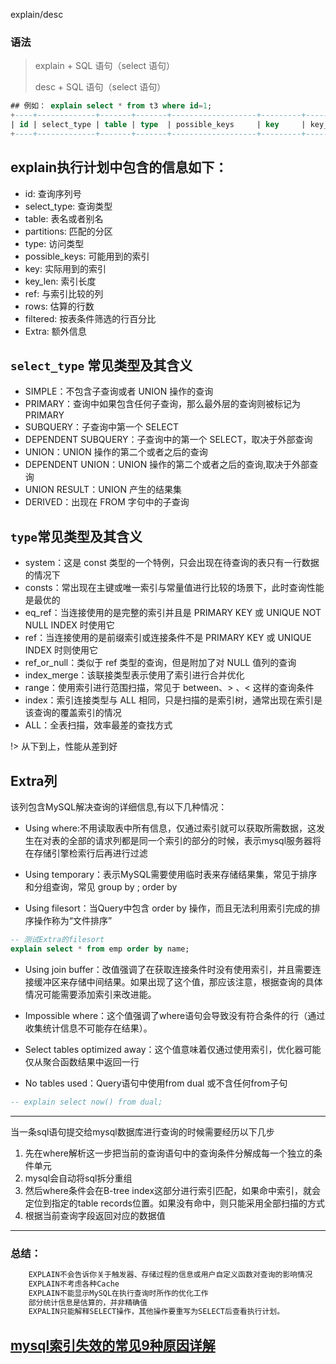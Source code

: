 explain/desc

### 语法

> explain + SQL 语句（select 语句）
>
> desc + SQL 语句（select 语句）
> 
>> 


```sql
## 例如： explain select * from t3 where id=1;
+----+-------------+-------+-------+-------------------+---------+---------+-------+------+-------+
| id | select_type | table | type  | possible_keys     | key     | key_len | ref   | rows | Extra |
+----+-------------+-------+-------+-------------------+---------+---------+-------+------+-------+
```

## explain执行计划中包含的信息如下：
- id:  查询序列号
- select_type: 查询类型
- table: 表名或者别名
- partitions: 匹配的分区
- type: 访问类型
- possible_keys: 可能用到的索引
- key: 实际用到的索引
- key_len: 索引长度
- ref: 与索引比较的列
- rows: 估算的行数
- filtered: 按表条件筛选的行百分比
- Extra: 额外信息

## `select_type` 常见类型及其含义
- SIMPLE：不包含子查询或者 UNION 操作的查询
- PRIMARY：查询中如果包含任何子查询，那么最外层的查询则被标记为 PRIMARY
- SUBQUERY：子查询中第一个 SELECT
- DEPENDENT SUBQUERY：子查询中的第一个 SELECT，取决于外部查询
- UNION：UNION 操作的第二个或者之后的查询
- DEPENDENT UNION：UNION 操作的第二个或者之后的查询,取决于外部查询
- UNION RESULT：UNION 产生的结果集
- DERIVED：出现在 FROM 字句中的子查询

## `type`常见类型及其含义
- system：这是 const 类型的一个特例，只会出现在待查询的表只有一行数据的情况下
- consts：常出现在主键或唯一索引与常量值进行比较的场景下，此时查询性能是最优的
- eq_ref：当连接使用的是完整的索引并且是 PRIMARY KEY 或 UNIQUE NOT NULL INDEX 时使用它
- ref：当连接使用的是前缀索引或连接条件不是 PRIMARY KEY 或 UNIQUE INDEX 时则使用它
- ref_or_null：类似于 ref 类型的查询，但是附加了对 NULL 值列的查询
- index_merge：该联接类型表示使用了索引进行合并优化
- range：使用索引进行范围扫描，常见于 between、> 、< 这样的查询条件
- index：索引连接类型与 ALL 相同，只是扫描的是索引树，通常出现在索引是该查询的覆盖索引的情况
- ALL：全表扫描，效率最差的查找方式

!> 从下到上，性能从差到好


## Extra列

该列包含MySQL解决查询的详细信息,有以下几种情况：

- Using where:不用读取表中所有信息，仅通过索引就可以获取所需数据，这发生在对表的全部的请求列都是同一个索引的部分的时候，表示mysql服务器将在存储引擎检索行后再进行过滤

- Using temporary：表示MySQL需要使用临时表来存储结果集，常见于排序和分组查询，常见 group by ; order by

- Using filesort：当Query中包含 order by 操作，而且无法利用索引完成的排序操作称为“文件排序”

```sql
-- 测试Extra的filesort
explain select * from emp order by name;
```

- Using join buffer：改值强调了在获取连接条件时没有使用索引，并且需要连接缓冲区来存储中间结果。如果出现了这个值，那应该注意，根据查询的具体情况可能需要添加索引来改进能。

- Impossible where：这个值强调了where语句会导致没有符合条件的行（通过收集统计信息不可能存在结果）。

- Select tables optimized away：这个值意味着仅通过使用索引，优化器可能仅从聚合函数结果中返回一行

- No tables used：Query语句中使用from dual 或不含任何from子句

```sql
-- explain select now() from dual;
```

---

当一条sql语句提交给mysql数据库进行查询的时候需要经历以下几步

1. 先在where解析这一步把当前的查询语句中的查询条件分解成每一个独立的条件单元
2. mysql会自动将sql拆分重组
3. 然后where条件会在B-tree index这部分进行索引匹配，如果命中索引，就会定位到指定的table records位置。如果没有命中，则只能采用全部扫描的方式
4. 根据当前查询字段返回对应的数据值

---


### 总结：
```txt
    EXPLAIN不会告诉你关于触发器、存储过程的信息或用户自定义函数对查询的影响情况
    EXPLAIN不考虑各种Cache
    EXPLAIN不能显示MySQL在执行查询时所作的优化工作
    部分统计信息是估算的，并非精确值
    EXPALIN只能解释SELECT操作，其他操作要重写为SELECT后查看执行计划。
```

## [mysql索引失效的常见9种原因详解](https://blog.csdn.net/m0_67391870/article/details/126037317)
